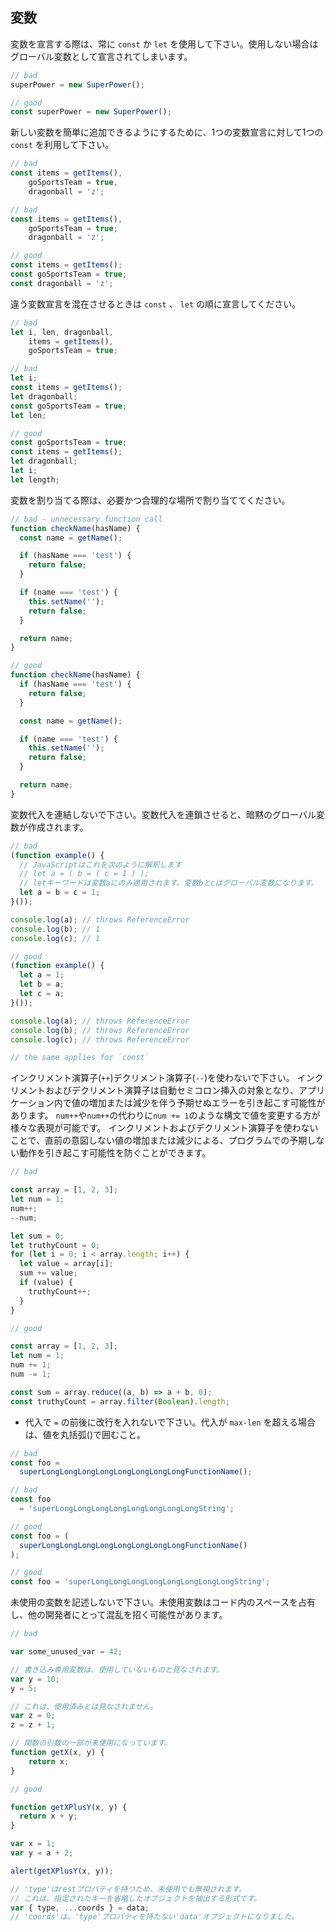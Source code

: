 ## 変数

変数を宣言する際は、常に `const` か `let` を使用して下さい。使用しない場合はグローバル変数として宣言されてしまいます。

```js
// bad
superPower = new SuperPower();

// good
const superPower = new SuperPower();
```

新しい変数を簡単に追加できるようにするために、1つの変数宣言に対して1つの `const` を利用して下さい。

```js
// bad
const items = getItems(),
    goSportsTeam = true,
    dragonball = 'z';

// bad
const items = getItems(),
    goSportsTeam = true;
    dragonball = 'z';

// good
const items = getItems();
const goSportsTeam = true;
const dragonball = 'z';
```

違う変数宣言を混在させるときは `const` 、 `let` の順に宣言してください。

```js
// bad
let i, len, dragonball,
    items = getItems(),
    goSportsTeam = true;

// bad
let i;
const items = getItems();
let dragonball;
const goSportsTeam = true;
let len;

// good
const goSportsTeam = true;
const items = getItems();
let dragonball;
let i;
let length;
```

変数を割り当てる際は、必要かつ合理的な場所で割り当ててください。

```js
// bad - unnecessary function call
function checkName(hasName) {
  const name = getName();

  if (hasName === 'test') {
    return false;
  }

  if (name === 'test') {
    this.setName('');
    return false;
  }

  return name;
}

// good
function checkName(hasName) {
  if (hasName === 'test') {
    return false;
  }

  const name = getName();

  if (name === 'test') {
    this.setName('');
    return false;
  }

  return name;
}
```

変数代入を連結しないで下さい。変数代入を連鎖させると、暗黙のグローバル変数が作成されます。

```js
// bad
(function example() {
  // JavaScriptはこれを次のように解釈します
  // let a = ( b = ( c = 1 ) );
  // letキーワードは変数aにのみ適用されます。変数bとcはグローバル変数になります。
  let a = b = c = 1;
}());

console.log(a); // throws ReferenceError
console.log(b); // 1
console.log(c); // 1

// good
(function example() {
  let a = 1;
  let b = a;
  let c = a;
}());

console.log(a); // throws ReferenceError
console.log(b); // throws ReferenceError
console.log(c); // throws ReferenceError

// the same applies for `const`
```

インクリメント演算子(`++`)デクリメント演算子(`--`)を使わないで下さい。
インクリメントおよびデクリメント演算子は自動セミコロン挿入の対象となり、アプリケーション内で値の増加または減少を伴う予期せぬエラーを引き起こす可能性があります。
`num++`や`num++`の代わりに`num += 1`のような構文で値を変更する方が様々な表現が可能です。
インクリメントおよびデクリメント演算子を使わないことで、直前の意図しない値の増加または減少による、プログラムでの予期しない動作を引き起こす可能性を防ぐことができます。

```js
// bad

const array = [1, 2, 3];
let num = 1;
num++;
--num;

let sum = 0;
let truthyCount = 0;
for (let i = 0; i < array.length; i++) {
  let value = array[i];
  sum += value;
  if (value) {
    truthyCount++;
  }
}

// good

const array = [1, 2, 3];
let num = 1;
num += 1;
num -= 1;

const sum = array.reduce((a, b) => a + b, 0);
const truthyCount = array.filter(Boolean).length;
```
* 代入で `=` の前後に改行を入れないで下さい。代入が `max-len` を超える場合は、値を丸括弧()で囲むこと。
```js
// bad
const foo =
  superLongLongLongLongLongLongLongLongFunctionName();

// bad
const foo
  = 'superLongLongLongLongLongLongLongLongString';

// good
const foo = (
  superLongLongLongLongLongLongLongLongFunctionName()
);

// good
const foo = 'superLongLongLongLongLongLongLongLongString';
```

未使用の変数を記述しないで下さい。未使用変数はコード内のスペースを占有し、他の開発者にとって混乱を招く可能性があります。

```js
// bad

var some_unused_var = 42;

// 書き込み専用変数は、使用していないものと見なされます。
var y = 10;
y = 5;

// これは、使用済みとは見なされません。
var z = 0;
z = z + 1;

// 関数の引数の一部が未使用になっています。
function getX(x, y) {
    return x;
}

// good

function getXPlusY(x, y) {
  return x + y;
}

var x = 1;
var y = a + 2;

alert(getXPlusY(x, y));

// 'type'はrestプロパティを持つため、未使用でも無視されます。
// これは、指定されたキーを省略したオブジェクトを抽出する形式です。
var { type, ...coords } = data;
// 'coords'は、'type'プロパティを持たない'data'オブジェクトになりました。
```